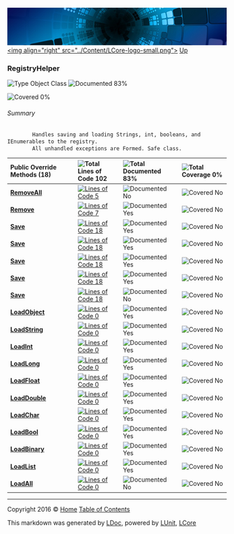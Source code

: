 ![](../Content/LCore-banner-small.png "")
[&lt;img align=&quot;right&quot; src=&quot;../Content/LCore-logo-small.png&quot;&gt;](../../README.md)
[Up](../L.md)

### RegistryHelper

![Type Object Class](http://b.repl.ca/v1/Type-Object%20Class-blue.png "") ![Documented 83%](http://b.repl.ca/v1/Documented-83%25-green.png "")

![Covered 0%](http://b.repl.ca/v1/Covered-0%25-red.png "")


###### Summary

            Handles saving and loading Strings, int, booleans, and IEnumerables to the registry.
            All unhandled exceptions are Formed. Safe class.
            

Public  Override Methods (18) |  | ![Total Lines of Code 102](http://b.repl.ca/v1/Total%20Lines%20of%20Code-102-blue.png "") | ![Total Documented 83%](http://b.repl.ca/v1/Total%20Documented-83%25-green.png "") | ![Total Coverage 0%](http://b.repl.ca/v1/Total%20Coverage-0%25-red.png "")
:---  | :---  | :---  | :---  | :--- 
**[RemoveAll](RegistryHelper_RemoveAll.md)** |  | [![Lines of Code 5](http://b.repl.ca/v1/Lines%20of%20Code-5-blue.png "")](../Tools/RegistryHelper.cs#L27) | ![Documented No](http://b.repl.ca/v1/Documented-No-red.png "") | ![Covered No](http://b.repl.ca/v1/Covered-No-red.png "")
**[Remove](RegistryHelper_Remove.md)** |  | [![Lines of Code 7](http://b.repl.ca/v1/Lines%20of%20Code-7-blue.png "")](../Tools/RegistryHelper.cs#L27) | ![Documented Yes](http://b.repl.ca/v1/Documented-Yes-brightgreen.png "") | ![Covered No](http://b.repl.ca/v1/Covered-No-red.png "")
**[Save](RegistryHelper_Save.md)** |  | [![Lines of Code 18](http://b.repl.ca/v1/Lines%20of%20Code-18-blue.png "")](../Tools/RegistryHelper.cs#L49) | ![Documented Yes](http://b.repl.ca/v1/Documented-Yes-brightgreen.png "") | ![Covered No](http://b.repl.ca/v1/Covered-No-red.png "")
**[Save](RegistryHelper_Save.md)** |  | [![Lines of Code 18](http://b.repl.ca/v1/Lines%20of%20Code-18-blue.png "")](../Tools/RegistryHelper.cs#L49) | ![Documented Yes](http://b.repl.ca/v1/Documented-Yes-brightgreen.png "") | ![Covered No](http://b.repl.ca/v1/Covered-No-red.png "")
**[Save](RegistryHelper_Save.md)** |  | [![Lines of Code 18](http://b.repl.ca/v1/Lines%20of%20Code-18-blue.png "")](../Tools/RegistryHelper.cs#L49) | ![Documented Yes](http://b.repl.ca/v1/Documented-Yes-brightgreen.png "") | ![Covered No](http://b.repl.ca/v1/Covered-No-red.png "")
**[Save](RegistryHelper_Save.md)** |  | [![Lines of Code 18](http://b.repl.ca/v1/Lines%20of%20Code-18-blue.png "")](../Tools/RegistryHelper.cs#L49) | ![Documented Yes](http://b.repl.ca/v1/Documented-Yes-brightgreen.png "") | ![Covered No](http://b.repl.ca/v1/Covered-No-red.png "")
**[Save](RegistryHelper_Save.md)** |  | [![Lines of Code 18](http://b.repl.ca/v1/Lines%20of%20Code-18-blue.png "")](../Tools/RegistryHelper.cs#L49) | ![Documented No](http://b.repl.ca/v1/Documented-No-red.png "") | ![Covered No](http://b.repl.ca/v1/Covered-No-red.png "")
**[LoadObject](RegistryHelper_LoadObject.md)** |  | [![Lines of Code 0](http://b.repl.ca/v1/Lines%20of%20Code-0-red.png "")](../Tools/RegistryHelper.cs#L) | ![Documented Yes](http://b.repl.ca/v1/Documented-Yes-brightgreen.png "") | ![Covered No](http://b.repl.ca/v1/Covered-No-red.png "")
**[LoadString](RegistryHelper_LoadString.md)** |  | [![Lines of Code 0](http://b.repl.ca/v1/Lines%20of%20Code-0-red.png "")](../Tools/RegistryHelper.cs#L) | ![Documented Yes](http://b.repl.ca/v1/Documented-Yes-brightgreen.png "") | ![Covered No](http://b.repl.ca/v1/Covered-No-red.png "")
**[LoadInt](RegistryHelper_LoadInt.md)** |  | [![Lines of Code 0](http://b.repl.ca/v1/Lines%20of%20Code-0-red.png "")](../Tools/RegistryHelper.cs#L) | ![Documented Yes](http://b.repl.ca/v1/Documented-Yes-brightgreen.png "") | ![Covered No](http://b.repl.ca/v1/Covered-No-red.png "")
**[LoadLong](RegistryHelper_LoadLong.md)** |  | [![Lines of Code 0](http://b.repl.ca/v1/Lines%20of%20Code-0-red.png "")](../Tools/RegistryHelper.cs#L) | ![Documented Yes](http://b.repl.ca/v1/Documented-Yes-brightgreen.png "") | ![Covered No](http://b.repl.ca/v1/Covered-No-red.png "")
**[LoadFloat](RegistryHelper_LoadFloat.md)** |  | [![Lines of Code 0](http://b.repl.ca/v1/Lines%20of%20Code-0-red.png "")](../Tools/RegistryHelper.cs#L) | ![Documented Yes](http://b.repl.ca/v1/Documented-Yes-brightgreen.png "") | ![Covered No](http://b.repl.ca/v1/Covered-No-red.png "")
**[LoadDouble](RegistryHelper_LoadDouble.md)** |  | [![Lines of Code 0](http://b.repl.ca/v1/Lines%20of%20Code-0-red.png "")](../Tools/RegistryHelper.cs#L) | ![Documented Yes](http://b.repl.ca/v1/Documented-Yes-brightgreen.png "") | ![Covered No](http://b.repl.ca/v1/Covered-No-red.png "")
**[LoadChar](RegistryHelper_LoadChar.md)** |  | [![Lines of Code 0](http://b.repl.ca/v1/Lines%20of%20Code-0-red.png "")](../Tools/RegistryHelper.cs#L) | ![Documented Yes](http://b.repl.ca/v1/Documented-Yes-brightgreen.png "") | ![Covered No](http://b.repl.ca/v1/Covered-No-red.png "")
**[LoadBool](RegistryHelper_LoadBool.md)** |  | [![Lines of Code 0](http://b.repl.ca/v1/Lines%20of%20Code-0-red.png "")](../Tools/RegistryHelper.cs#L) | ![Documented Yes](http://b.repl.ca/v1/Documented-Yes-brightgreen.png "") | ![Covered No](http://b.repl.ca/v1/Covered-No-red.png "")
**[LoadBinary](RegistryHelper_LoadBinary.md)** |  | [![Lines of Code 0](http://b.repl.ca/v1/Lines%20of%20Code-0-red.png "")](../Tools/RegistryHelper.cs#L) | ![Documented Yes](http://b.repl.ca/v1/Documented-Yes-brightgreen.png "") | ![Covered No](http://b.repl.ca/v1/Covered-No-red.png "")
**[LoadList](RegistryHelper_LoadList.md)** |  | [![Lines of Code 0](http://b.repl.ca/v1/Lines%20of%20Code-0-red.png "")](../Tools/RegistryHelper.cs#L) | ![Documented Yes](http://b.repl.ca/v1/Documented-Yes-brightgreen.png "") | ![Covered No](http://b.repl.ca/v1/Covered-No-red.png "")
**[LoadAll](RegistryHelper_LoadAll.md)** |  | [![Lines of Code 0](http://b.repl.ca/v1/Lines%20of%20Code-0-red.png "")](../Tools/RegistryHelper.cs#L) | ![Documented No](http://b.repl.ca/v1/Documented-No-red.png "") | ![Covered No](http://b.repl.ca/v1/Covered-No-red.png "")




---

Copyright 2016 &copy; [Home](../../README.md) [Table of Contents](../../TableOfContents.md)

This markdown was generated by [LDoc](https://github.com/CodeSingularity/LDoc), powered by [LUnit](https://github.com/CodeSingularity/LUnit), [LCore](https://github.com/CodeSingularity/LCore)
